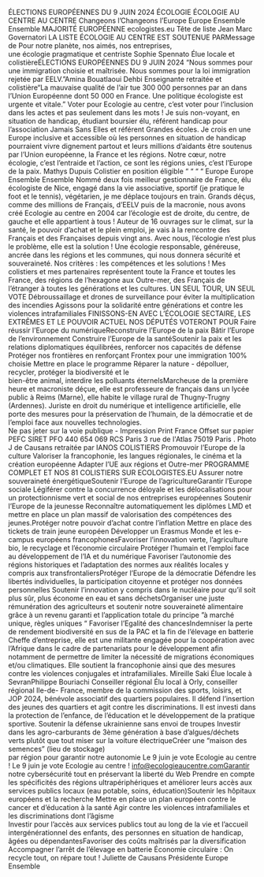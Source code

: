 ÉLECTIONS EUROPÉENNES DU 9 JUIN 2024
ÉCOLOGIE ÉCOLOGIE
AU CENTRE AU CENTRE
Changeons 
l’Changeons 
l’Europe Europe
Ensemble Ensemble 
MAJORITÉ EUROPÉENNE
ecologistes.eu
Tête de liste Jean Marc Governatori
LA LISTE ÉCOLOGIE AU CENTRE EST SOUTENUE PARMessage de 
Pour notre planète, nos aimés, nos entreprises,  
une écologie pragmatique et centriste
Sophie Spennato
Élue locale et colistièreÉLECTIONS EUROPÉENNES DU 9 JUIN 2024
“Nous sommes pour une
immigration choisie et maîtrisée.
Nous sommes pour la loi
immigration rejetée par EELV.”Amina Bouatlaoui Dehbi
Enseignante retraitée et colistière“La mauvaise qualité de l’air tue
300 000 personnes par an dans
l’Union Européenne dont 50 000 en
France. Une politique écologiste
est urgente et vitale.”
Voter pour Ecologie au
centre, c’est voter pour
l’inclusion dans les actes
et pas seulement dans les
mots !
Je suis non-voyant, en
situation de handicap,
étudiant boursier élu,
référent handicap pour
l’association Jamais Sans
Elles et référent Grandes
écoles. Je crois en une
Europe inclusive et
accessible où les
personnes en situation de
handicap pourraient vivre
dignement partout et leurs
millions d’aidants être
soutenus par l’Union
européenne, la France et
les régions. Notre cœur,
notre écologie, c’est
l’entraide et l’action, ce
sont les régions unies,
c’est l’Europe de la paix.
Mathys Dupuis
Colistier en position éligible
“
“
“
“
Europe Europe
Ensemble Ensemble 
    Nommé deux fois meilleur gestionnaire de France, élu
écologiste de Nice, engagé dans la vie associative, sportif (je
pratique le foot et le tennis), végétarien, je me déplace toujours
en train. Grands déçus, comme des millions de Français,
d’EELV puis de la macronie, nous avons créé Ecologie au
centre en 2004 car l’écologie est de droite, du centre, de gauche
et elle appartient à tous ! Auteur de 16 ouvrages sur le climat,
sur la santé, le pouvoir d’achat et le plein emploi, je vais à la
rencontre des Français et des Françaises depuis vingt
ans. 
Avec nous, l’écologie n’est plus le problème, 
elle est la solution ! 
    Une écologie responsable, généreuse, ancrée dans les
régions et les communes, qui nous donnera sécurité et
souveraineté. Nos critères : les compétences et les solutions !
   Mes colistiers et mes partenaires représentent toute la
France et toutes les France, des régions de l’hexagone aux
Outre-mer, des Français de l’étranger à toutes les générations et
les cultures.
UN SEUL TOUR, UN SEUL VOTE
Débroussaillage et drones de
surveillance pour éviter la
multiplication des incendies
Agissons pour la solidarité 
entre générations et contre les
violences intrafamiliales
FINISSONS-EN AVEC L’ÉCOLOGIE SECTAIRE, LES EXTRÊMES ET LE POUVOIR ACTUEL
NOS DÉPUTÉS VOTERONT POUR 
Faire réussir l’Europe du numériqueReconstruire l’Europe de la paix Bâtir l’Europe de l’environnement
Construire l’Europe de la santéSoutenir la paix et les relations diplomatiques
équilibrées,  renforcer nos capacités de défense 
Protéger nos frontières  en renforçant Frontex
pour une immigration 100% choisie Mettre en place le programme Réparer la nature -
dépolluer, recycler, protéger la biodiversité et le           
bien-être animal, interdire les polluants éternelsMarcheuse de la première heure et
macroniste déçue, elle est professeure de
français dans un lycée public à Reims
(Marne), elle  habite le village rural de
Thugny-Trugny (Ardennes). Juriste en droit
du numérique et intelligence artificielle,
elle  porte des mesures pour la préservation
de l’humain, de la démocratie et de l’emploi
face aux nouvelles technologies.  
Ne pas jeter sur la voie publique - Impression Print France Offset  sur papier PEFC SIRET PFO 440 654 069 RCS  Paris 3 rue de l'Atlas 75019 Paris . Photo J de Causans retraitée par IANOS COLISTIERS
Promouvoir l’Europe de la culture
Valoriser la francophonie, les langues régionales,
le cinéma et la création européenne Adapter l’UE aux régions et Outre-mer
PROGRAMME COMPLET ET NOS 81 COLISTIERS SUR ECOLOGISTES.EU
Assurer notre souveraineté énergétiqueSoutenir l’Europe de l’agricultureGarantir l’Europe sociale
Légiférer contre la concurrence déloyale et les
délocalisations pour un protectionnisme vert et
social de nos entreprises européennes
Soutenir l’Europe de la jeunesse
Reconnaître automatiquement les diplômes LMD
et mettre en place un plan massif de valorisation
des compétences des jeunes.Protéger notre  pouvoir d’achat contre l’inflation 
Mettre en place des tickets de train jeune européen Développer un Erasmus Monde et les e-campus
européens francophonesFavoriser l’innovation verte, l’agriculture bio, le
recyclage et l’économie circulaire 
Protéger l’humain et l’emploi face au
développement de l’IA et du numérique
Favoriser l’autonomie des régions historiques et l’adaptation
des normes aux réalités locales y compris aux transfrontaliersProtéger l’Europe de la démocratie
Défendre les libertés individuelles, la participation
citoyenne et protéger nos données personnelles
Soutenir l’innovation y compris dans le nucléaire pour
qu’il soit plus sûr, plus  économe en eau  et sans déchetsOrganiser une juste rémunération des agriculteurs et
soutenir notre souveraineté alimentaire grâce à un
revenu garanti et l’application totale du principe ”à
marché unique, règles uniques “
Favoriser l’Egalité des chancesIndemniser la perte de rendement biodiversité en
sus de la PAC et la fin de l’élevage en batterie
Cheffe d’entreprise, elle est une militante
engagée pour la coopération avec
l’Afrique dans le cadre de partenariats pour
le développement afin notamment de
permettre de limiter la nécessité de
migrations économiques et/ou
climatiques. Elle soutient la francophonie
ainsi que des mesures contre les violences
conjugales et intrafamiliales.  Mireille Saki
Élue locale à SevranPhilippe Bouriachi
Conseiller régional
Élu local à Orly, conseiller régional Ile-de-
France, membre de la commission des
sports, loisirs, et JOP 2024, bénévole
associatif des quartiers populaires. Il défend
l’insertion des jeunes des quartiers et agit
contre les discriminations. Il est investi dans
la protection de l’enfance, de l’éducation et
le développement de la pratique sportive. Soutenir la défense ukrainienne sans envoi de troupes
Investir dans les agro-carburants de 3ème
génération à base d’algues/déchets verts
plutôt que tout miser sur la voiture électriqueCréer une “maison des semences” (lieu de stockage)   
par région pour garantir notre autonomie
 Le 9 juin je vote 
Ecologie au centre ! Le 9 juin je vote 
Ecologie au centre !
info@ecologieaucentre.comGarantir notre cybersécurité tout en préservant la
liberté du Web
Prendre en compte les spécificités des régions
ultrapériphériques et améliorer leurs accès aux
services publics locaux (eau potable, soins, éducation)Soutenir les hôpitaux européens et la recherche 
Mettre en place un plan européen contre le cancer
et d’éducation à la santé 
Agir contre les violences intrafamiliales  et les
discriminations dont l’âgisme   
Investir pour l’accès aux services publics tout au
long de la vie et l’accueil intergénérationnel des
enfants, des personnes en situation de handicap,
âgées ou dépendantesFavoriser des coûts maîtrisés par la diversification  
Accompagner l’arrêt de
l’élevage en batterie
Économie circulaire : 
On recycle tout, on répare tout !
Juliette de Causans
Présidente Europe Ensemble

